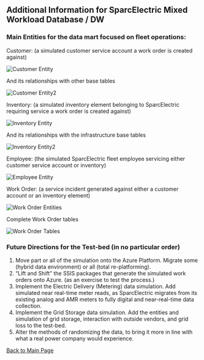 ## Additional Information for SparcElectric Mixed Workload Database / DW

### Main Entities for the data mart focused on fleet operations:

Customer: (a simulated customer service account a work order is created against)

![Customer Entity](/entities_pix/CustomerEntity.png)

And its relationships with other base tables

![Customer Entity2](/entities_pix/CompleteCustomerTables.PNG)



Inventory: (a simulated inventory element belonging to 
SparcElectric requiring service a work order is created against)

![Inventory Entity](/entities_pix/InventoryEntity.png)

And its relationships with the infrastructure base tables

![Inventory Entity2](/entities_pix/CompleteInfrastructureTables.PNG)


Employee: (the simulated SparcElectric fleet employee servicing either customer service account or inventory)

![Employee Entity](/entities_pix/EmployeeEntity.png)



Work Order: (a service incident generated against either a customer account or an inventory element)

![Work Order Entities](/entities_pix/WorkOrderEntities.png)

Complete Work Order tables

![Work Order Tables](/entities_pix/CompleteWorkOrderTables.PNG)




### Future Directions for the Test-bed (in no particular order)

1. Move part or all of the simulation onto the Azure Platform. Migrate some (hybrid data environment) or all (total re-platforming).
2. “Lift and Shift” the SSIS packages that generate the simulated work orders onto Azure. (as an exercise to test the process.)
3. Implement the Electric Delivery (Metering) data simulation. Add simulated near real-time meter reads, as SparcElectric migrates from its existing analog and AMR meters to fully digital and near-real-time data collection.
4. Implement the Grid Storage data simulation. Add the entities and simulation of grid storage, interaction with outside vendors, and grid loss to the test-bed.
5. Alter the methods of randomizing the data, to bring it more in line with what a real power company would experience.

[Back to Main Page](index.md)




